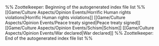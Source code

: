 %% Zoottelkeeper: Beginning of the autogenerated index file list  %%
 [[Game/Culture Aspects/Opinion Events/Horrific Human rights violations|Horrific Human rights violations]]
 [[Game/Culture Aspects/Opinion Events/Peace treaty signed|Peace treaty signed]]
 [[Game/Culture Aspects/Opinion Events/Schism|Schism]]
 [[Game/Culture Aspects/Opinion Events/War declared|War declared]]
%% Zoottelkeeper: End of the autogenerated index file list  %%
